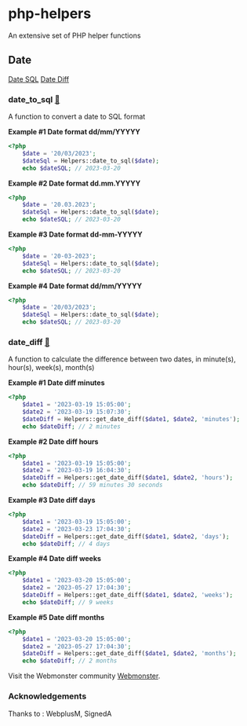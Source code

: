 # php-helpers
An extensive set of PHP helper functions

## Date

[Date SQL](DATE.md#date_to_sql)
[Date Diff](DATE.md#date_diff)

### date_to_sql [🔗](DATE.md#date_to_sql)

A function to convert a date to SQL format

**Example #1 Date format dd/mm/YYYYY**
```php
<?php
    $date = '20/03/2023';
    $dateSql = Helpers::date_to_sql($date);
    echo $dateSQL; // 2023-03-20
```
**Example #2 Date format dd.mm.YYYYY**
```php
<?php
    $date = '20.03.2023';
    $dateSql = Helpers::date_to_sql($date);
    echo $dateSQL; // 2023-03-20
```
**Example #3 Date format dd-mm-YYYYY**
```php
<?php
    $date = '20-03-2023';
    $dateSql = Helpers::date_to_sql($date);
    echo $dateSQL; // 2023-03-20
```
**Example #4 Date format dd/mm/YYYYY**
```php
<?php
    $date = '20/03/2023';
    $dateSql = Helpers::date_to_sql($date);
    echo $dateSQL; // 2023-03-20
```

### date_diff [🔗](DATE.md#date_diff)
A function to calculate the difference between two dates, in minute(s), hour(s), week(s), month(s)

**Example #1 Date diff minutes**
```php
<?php
    $date1 = '2023-03-19 15:05:00';
    $date2 = '2023-03-19 15:07:30';
    $dateDiff = Helpers::get_date_diff($date1, $date2, 'minutes');
    echo $dateDiff; // 2 minutes
```
**Example #2 Date diff hours**
```php
<?php
    $date1 = '2023-03-19 15:05:00';
    $date2 = '2023-03-19 16:04:30';
    $dateDiff = Helpers::get_date_diff($date1, $date2, 'hours');
    echo $dateDiff; // 59 minutes 30 seconds
```
**Example #3 Date diff days**
```php
<?php
    $date1 = '2023-03-19 15:05:00';
    $date2 = '2023-03-23 17:04:30';
    $dateDiff = Helpers::get_date_diff($date1, $date2, 'days');
    echo $dateDiff; // 4 days
```
**Example #4 Date diff weeks**
```php
<?php
    $date1 = '2023-03-20 15:05:00';
    $date2 = '2023-05-27 17:04:30';
    $dateDiff = Helpers::get_date_diff($date1, $date2, 'weeks');
    echo $dateDiff; // 9 weeks
```
**Example #5 Date diff months**
```php
<?php
    $date1 = '2023-03-20 15:05:00';
    $date2 = '2023-05-27 17:04:30';
    $dateDiff = Helpers::get_date_diff($date1, $date2, 'months');
    echo $dateDiff; // 2 months
```

Visit the Webmonster community [Webmonster](https://webmonster.tech).

### Acknowledgements
Thanks to : WebplusM, SignedA